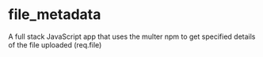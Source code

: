 # file_metadata
 A full stack JavaScript app that uses the multer npm to get specified details of the file uploaded (req.file)
